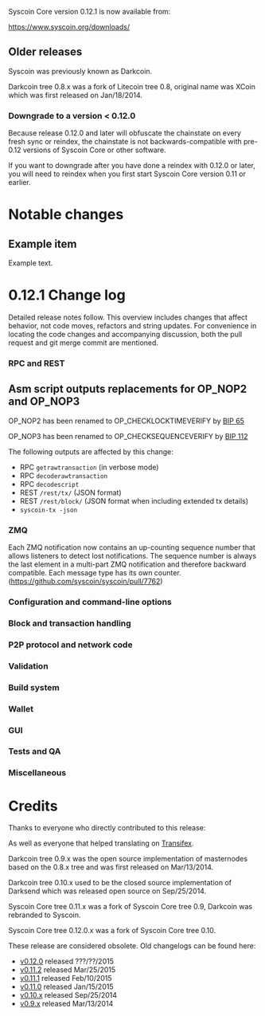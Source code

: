 Syscoin Core version 0.12.1 is now available from:

  <https://www.syscoin.org/downloads/>




Older releases
--------------

Syscoin was previously known as Darkcoin.

Darkcoin tree 0.8.x was a fork of Litecoin tree 0.8, original name was XCoin
which was first released on Jan/18/2014.

### Downgrade to a version < 0.12.0

Because release 0.12.0 and later will obfuscate the chainstate on every
fresh sync or reindex, the chainstate is not backwards-compatible with
pre-0.12 versions of Syscoin Core or other software.

If you want to downgrade after you have done a reindex with 0.12.0 or later,
you will need to reindex when you first start Syscoin Core version 0.11 or
earlier.

Notable changes
===============

Example item
---------------------------------------

Example text.

0.12.1 Change log
=================

Detailed release notes follow. This overview includes changes that affect
behavior, not code moves, refactors and string updates. For convenience in locating
the code changes and accompanying discussion, both the pull request and
git merge commit are mentioned.

### RPC and REST

Asm script outputs replacements for OP_NOP2 and OP_NOP3
-------------------------------------------------------

OP_NOP2 has been renamed to OP_CHECKLOCKTIMEVERIFY by [BIP 
65](https://github.com/syscoin/bips/blob/master/bip-0065.mediawiki)

OP_NOP3 has been renamed to OP_CHECKSEQUENCEVERIFY by [BIP 
112](https://github.com/syscoin/bips/blob/master/bip-0112.mediawiki)

The following outputs are affected by this change:
- RPC `getrawtransaction` (in verbose mode)
- RPC `decoderawtransaction`
- RPC `decodescript`
- REST `/rest/tx/` (JSON format)
- REST `/rest/block/` (JSON format when including extended tx details)
- `syscoin-tx -json`

### ZMQ

Each ZMQ notification now contains an up-counting sequence number that allows
listeners to detect lost notifications.
The sequence number is always the last element in a multi-part ZMQ notification and
therefore backward compatible.
Each message type has its own counter.
(https://github.com/syscoin/syscoin/pull/7762)

### Configuration and command-line options

### Block and transaction handling

### P2P protocol and network code

### Validation

### Build system

### Wallet

### GUI

### Tests and QA

### Miscellaneous

Credits
=======

Thanks to everyone who directly contributed to this release:


As well as everyone that helped translating on [Transifex](https://www.transifex.com/projects/p/syscoin/).

Darkcoin tree 0.9.x was the open source implementation of masternodes based on
the 0.8.x tree and was first released on Mar/13/2014.

Darkcoin tree 0.10.x used to be the closed source implementation of Darksend
which was released open source on Sep/25/2014.

Syscoin Core tree 0.11.x was a fork of Syscoin Core tree 0.9, Darkcoin was rebranded
to Syscoin.

Syscoin Core tree 0.12.0.x was a fork of Syscoin Core tree 0.10.

These release are considered obsolete. Old changelogs can be found here:

- [v0.12.0](release-notes/syscoin/release-notes-0.12.0.md) released ???/??/2015
- [v0.11.2](release-notes/syscoin/release-notes-0.11.2.md) released Mar/25/2015
- [v0.11.1](release-notes/syscoin/release-notes-0.11.1.md) released Feb/10/2015
- [v0.11.0](release-notes/syscoin/release-notes-0.11.0.md) released Jan/15/2015
- [v0.10.x](release-notes/syscoin/release-notes-0.10.0.md) released Sep/25/2014
- [v0.9.x](release-notes/syscoin/release-notes-0.9.0.md) released Mar/13/2014

